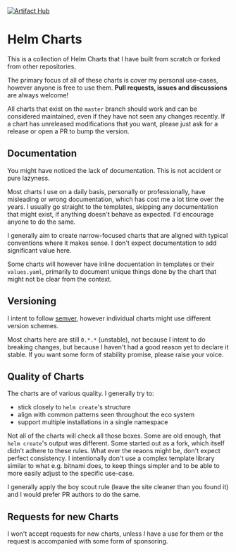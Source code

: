 [![Artifact Hub](https://img.shields.io/endpoint?url=https://artifacthub.io/badge/repository/schichtel)](https://artifacthub.io/packages/search?repo=schichtel)

Helm Charts
===========

This is a collection of Helm Charts that I have built from scratch or forked from other repositories.

The primary focus of all of these charts is cover my personal use-cases, however anyone is free to use them. **Pull requests, issues and discussions** are always welcome!

All charts that exist on the `master` branch should work and can be considered maintained, even if they have not seen any changes recently. If a chart has unreleased modifications that you want, please just ask for a release or open a PR to bump the version.

Documentation
-------------

You might have noticed the lack of documentation. This is not accident or pure lazyness.

Most charts I use on a daily basis, personally or professionally, have misleading or wrong documentation, which has cost me a lot time over the years. I usually go straight to the templates, skipping any documentation that might exist, if anything doesn't behave as expected. I'd encourage anyone to do the same.

I generally aim to create narrow-focused charts that are aligned with typical conventions where it makes sense. I don't expect documentation to add significant value here.

Some charts will however have inline docuentation in templates or their `values.yaml`, primarily to document unique things done by the chart that might not be clear from the context.

Versioning
----------

I intent to follow [semver](https://semver.org/), however individual charts might use different version schemes.

Most charts here are still `0.*.*` (unstable), not because I intent to do breaking changes, but because I haven't had a good reason yet to declare it stable. If you want some form of stability promise, please raise your voice.

Quality of Charts
-----------------

The charts are of various quality. I generally try to:

* stick closely to `helm create`'s structure
* align with common patterns seen throughout the eco system
* support multiple installations in a single namespace

Not all of the charts will check all those boxes. Some are old enough, that `helm create`'s output was different. Some started out as a fork, which itself didn't adhere to these rules. What ever the reaons might be, don't expect perfect consistency. I intentionally don't use a complex template library similar to what e.g. bitnami does, to keep things simpler and to be able to more easily adjust to the specific use-case.

I generally apply the boy scout rule (leave the site cleaner than you found it) and I would prefer PR authors to do the same.

Requests for new Charts
-----------------------

I won't accept requests for new charts, unless *I* have a use for them or the request is accompanied with some form of sponsoring.
